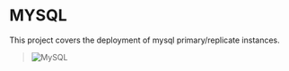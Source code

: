 # MYSQL

This project covers the deployment of mysql primary/replicate instances.

> ![MySQL](https://img.shields.io/badge/mysql-%2300f.svg?style=https://shields.io/badge/style-plastic-green?logo=appveyor&style=plastic&logo=mysql&logoColor=white)
